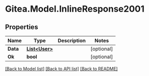 
# Gitea.Model.InlineResponse2001

## Properties

Name | Type | Description | Notes
------------ | ------------- | ------------- | -------------
**Data** | [**List&lt;User&gt;**](User.md) |  | [optional] 
**Ok** | **bool** |  | [optional] 

[[Back to Model list]](../README.md#documentation-for-models)
[[Back to API list]](../README.md#documentation-for-api-endpoints)
[[Back to README]](../README.md)


